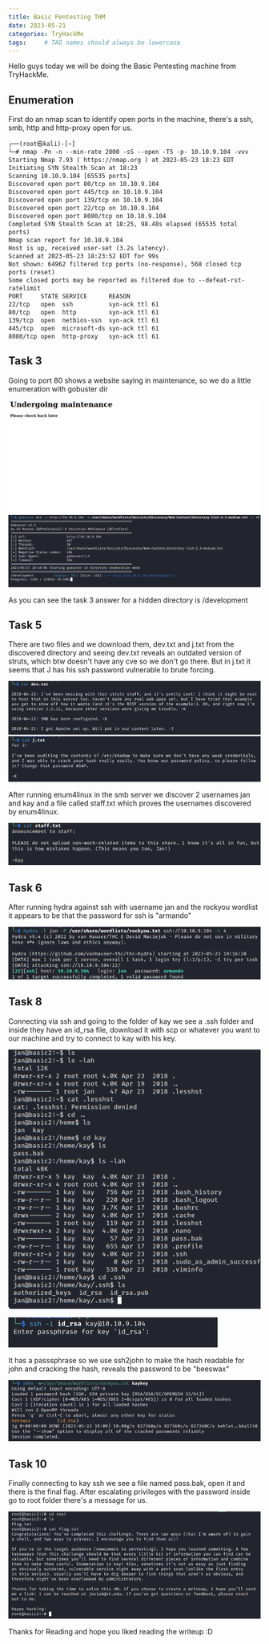 ```yaml
---
title: Basic Pentesting THM
date: 2023-05-21
categories: TryHackMe
tags:     # TAG names should always be lowercase
---
```



Hello guys today we will be doing the Basic Pentesting machine from TryHackMe.

## Enumeration

First do an nmap scan to identify open ports in the machine, there's a ssh, smb, http and http-proxy open for us.

```shell
┌──(root㉿kali)-[~]
└─# nmap -Pn -n --min-rate 2000 -sS --open -T5 -p- 10.10.9.104 -vvv  
Starting Nmap 7.93 ( https://nmap.org ) at 2023-05-23 18:23 EDT
Initiating SYN Stealth Scan at 18:23
Scanning 10.10.9.104 [65535 ports]
Discovered open port 80/tcp on 10.10.9.104
Discovered open port 445/tcp on 10.10.9.104
Discovered open port 139/tcp on 10.10.9.104
Discovered open port 22/tcp on 10.10.9.104
Discovered open port 8080/tcp on 10.10.9.104
Completed SYN Stealth Scan at 18:25, 98.48s elapsed (65535 total ports)
Nmap scan report for 10.10.9.104
Host is up, received user-set (3.2s latency).
Scanned at 2023-05-23 18:23:52 EDT for 99s
Not shown: 64962 filtered tcp ports (no-response), 568 closed tcp ports (reset)
Some closed ports may be reported as filtered due to --defeat-rst-ratelimit
PORT     STATE SERVICE      REASON
22/tcp   open  ssh          syn-ack ttl 61
80/tcp   open  http         syn-ack ttl 61
139/tcp  open  netbios-ssn  syn-ack ttl 61
445/tcp  open  microsoft-ds syn-ack ttl 61
8080/tcp open  http-proxy   syn-ack ttl 61

```
## Task 3

Going to port 80 shows a website saying in maintenance, so we do a little enumeration with gobuster dir

![](/assets/img/basicpen/1.png)
![](/assets/img/basicpen/2.png)

As you can see the task 3 answer for a hidden directory is /development

## Task 5

There are two files and we download them, dev.txt and j.txt from the discovered directory and seeing dev.txt reveals an outdated version of struts, which btw doesn't have any cve
so we don't go there. But in j.txt it seems that J has his ssh password vulnerable to brute forcing.

![](/assets/img/basicpen/dev.png)
![](/assets/img/basicpen/j.png)

After running enum4linux in the smb server we discover 2 usernames jan and kay and a file called staff.txt which proves the usernames discovered by enum4linux.

![](/assets/img/basicpen/staff.png)

## Task 6

After running hydra against ssh with username jan and the rockyou wordlist it appears to be that the password for ssh is "armando"

![](/assets/img/basicpen/hydrajan.png)

## Task 8

Connecting via ssh and going to the folder of kay we see a .ssh folder and inside they have an id_rsa file, download it with scp or whatever you want to our machine
and try to connect to kay with his key.

![](/assets/img/basicpen/gotaccess.png)

![](/assets/img/basicpen/passrequired.png)

It has a passsphrase so we use ssh2john to make the hash readable for john and cracking the hash, reveals the password to be "beeswax"

![](/assets/img/basicpen/johncrack2.png)

## Task 10

Finally connecting to kay ssh we see a file named pass.bak, open it and there is the final flag. After escalating privileges with the password inside go to root folder there's a message for us.

![](/assets/img/basicpen/lastmessage.png)

Thanks for Reading and hope you liked reading the writeup :D
